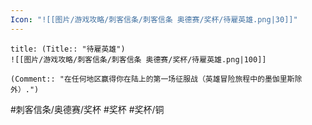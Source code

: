 ```yaml
---
Icon: "![[图片/游戏攻略/刺客信条/刺客信条 奥德赛/奖杯/待雇英雄.png|30]]"
---
```

```ad-common-bronze-trophy
title: (Title:: "待雇英雄")
![[图片/游戏攻略/刺客信条/刺客信条 奥德赛/奖杯/待雇英雄.png|100]]

(Comment:: "在任何地区赢得你在陆上的第一场征服战（英雄冒险旅程中的墨伽里斯除外）.")
```

#刺客信条/奥德赛/奖杯 #奖杯 #奖杯/铜
